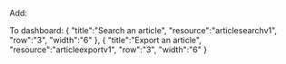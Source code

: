 Add:

To dashboard:
{ "title":"Search an article", "resource":"articlesearchv1", "row":"3", "width":"6" },
{ "title":"Export an article", "resource":"articleexportv1", "row":"3", "width":"6" }
